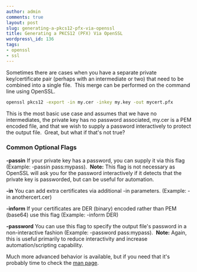 ```yaml
---
author: admin
comments: true
layout: post
slug: generating-a-pkcs12-pfx-via-openssl
title: Generating a PKCS12 (PFX) Via OpenSSL
wordpress\_id: 136
tags:
- openssl
- ssl
---
```


Sometimes there are cases when you have a separate private key/certificate pair (perhaps with an intermediate or two) that need to be combined into a single file.  This merge can be performed on the command line using OpenSSL.

```bash
openssl pkcs12 -export -in my.cer -inkey my.key -out mycert.pfx
```

This is the most basic use case and assumes that we have no intermediates, the private key has no password associated, my.cer is a PEM encoded file, and that we wish to supply a password interactively to protect the output file.  Great, but what if that's not true?


### Common Optional Flags


**-passin** If your private key has a password, you can supply it via this flag (Example: -passin pass:mypass).  **Note:** This flag is not necessary as OpenSSL will ask you for the password interactively if it detects that the private key is passworded, but can be useful for automation.

**-in** You can add extra certificates via additional -in parameters. (Example: -in anothercert.cer)

**-inform** If your certificates are DER (binary) encoded rather than PEM (base64) use this flag (Example: -inform DER)

**-password** You can use this flag to specify the output file's password in a non-interactive fashion (Example: -password pass:mypass).  **Note:** Again, this is useful primarily to reduce interactivity and increase automation/scripting capability.

Much more advanced behavior is available, but if you need that it's probably time to check the [man page](http://www.openssl.org/docs/apps/pkcs12.html#).
